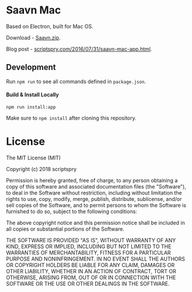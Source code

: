 # Saavn Mac

Based on Electron, built for Mac OS.

Download - [Saavn.zip](https://github.com/scriptspry/Saavn-Mac/releases/download/0.0.3/Saavn.zip).

Blog post - [scriptspry.com/2016/07/31/saavn-mac-app.html](http://scriptspry.com/2016/07/31/saavn-mac-app.html).

## Development

Run `npm run` to see all commands defined in `package.json`.

#### Build & Install Locally

```
npm run install:app
```

Make sure to `npm install` after cloning this repository.

# License

The MIT License (MIT)

Copyright (c) 2018 scriptspry

Permission is hereby granted, free of charge, to any person obtaining a copy of this software and associated documentation files (the "Software"), to deal in the Software without restriction, including without limitation the rights to use, copy, modify, merge, publish, distribute, sublicense, and/or sell copies of the Software, and to permit persons to whom the Software is furnished to do so, subject to the following conditions:

The above copyright notice and this permission notice shall be included in all copies or substantial portions of the Software.

THE SOFTWARE IS PROVIDED "AS IS", WITHOUT WARRANTY OF ANY KIND, EXPRESS OR IMPLIED, INCLUDING BUT NOT LIMITED TO THE WARRANTIES OF MERCHANTABILITY, FITNESS FOR A PARTICULAR PURPOSE AND NONINFRINGEMENT. IN NO EVENT SHALL THE AUTHORS OR COPYRIGHT HOLDERS BE LIABLE FOR ANY CLAIM, DAMAGES OR OTHER LIABILITY, WHETHER IN AN ACTION OF CONTRACT, TORT OR OTHERWISE, ARISING FROM, OUT OF OR IN CONNECTION WITH THE SOFTWARE OR THE USE OR OTHER DEALINGS IN THE SOFTWARE.


